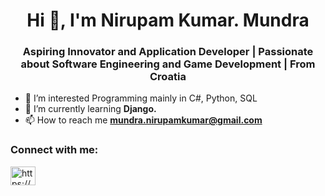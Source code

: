 <h1 align="center">Hi 👋, I'm Nirupam Kumar. Mundra</h1>
<h3 align="center">Aspiring Innovator and Application Developer | Passionate about Software Engineering and Game Development | From Croatia</h3>

- 👀 I’m interested Programming mainly in C#, Python, SQL
- 🌱 I’m currently learning **Django.**
- 📫 How to reach me **mundra.nirupamkumar@gmail.com**

<h3 align="left">Connect with me:</h3>
<p align="left">
<a href="https://linkedin.com/in/https://www.linkedin.com/in/nirupam-kumar-mundra-537b39233/" target="blank"><img align="center" src="https://raw.githubusercontent.com/rahuldkjain/github-profile-readme-generator/master/src/images/icons/Social/linked-in-alt.svg" alt="https://www.linkedin.com/in/nirupam-kumar-mundra-537b39233/" height="30" width="40" /></a>
</p>



<!---
nirupamkumar/nirupamkumar is a ✨ special ✨ repository because its `README.md` (this file) appears on your GitHub profile.
You can click the Preview link to take a look at your changes.
--->
